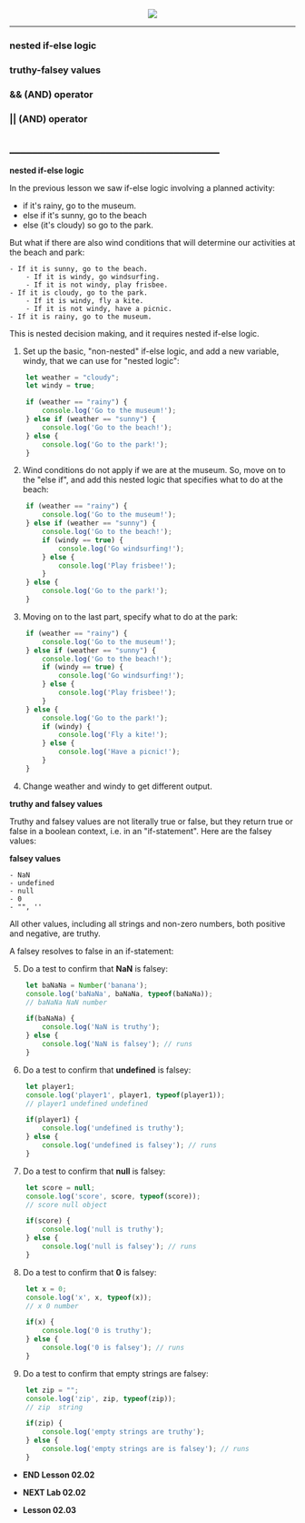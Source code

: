 
<!-- ![Image](../../../images/labs/Noble-Desktop-JavaScript-Lab-01-01-285px.jpg "Lab 01.01") -->

<!-- Alignment options!!!!! -->
<p align="center">
<img src="../../images/lessons/ND-JS-Bootcamp-Lesson-Banner-0202.jpg">
</p>

<hr> 

<!-- ## Lesson 02.02 -->
### nested if-else logic
### truthy-falsey values
### && (AND) operator
### || (AND) operator

## _____________________________________

**nested if-else logic**

In the previous lesson we saw if-else logic involving a planned activity: 

- if it's rainy, go to the museum.
- else if it's sunny, go to the beach
- else (it's cloudy) so go to the park.
    
But what if there are also wind conditions that will determine our activities at the beach and park:

    - If it is sunny, go to the beach. 
        - If it is windy, go windsurfing.
        - If it is not windy, play frisbee. 
    - If it is cloudy, go to the park. 
        - If it is windy, fly a kite.
        - If it is not windy, have a picnic.
    - If it is rainy, go to the museum. 

This is nested decision making, and it requires nested if-else logic.

1. Set up the basic, "non-nested" if-else logic, and add a new variable, windy, that we can use for "nested logic":

```js
    let weather = "cloudy";
    let windy = true;

    if (weather == "rainy") {
        console.log('Go to the museum!'); 
    } else if (weather == "sunny") {
        console.log('Go to the beach!');
    } else {
        console.log('Go to the park!');
    }
```

2. Wind conditions do not apply if we are at the museum. So, move on to the "else if", and add this nested logic that specifies what to do at the beach:

```js
    if (weather == "rainy") {
        console.log('Go to the museum!'); 
    } else if (weather == "sunny") {
        console.log('Go to the beach!');
        if (windy == true) {
            console.log('Go windsurfing!');
        } else {
            console.log('Play frisbee!');
        }
    } else {
        console.log('Go to the park!');
    }
```

3. Moving on to the last part, specify what to do at the park:

```js
    if (weather == "rainy") {
        console.log('Go to the museum!'); 
    } else if (weather == "sunny") {
        console.log('Go to the beach!');
        if (windy == true) {
            console.log('Go windsurfing!');
        } else {
            console.log('Play frisbee!');
        }
    } else {
        console.log('Go to the park!');
        if (windy) {
            console.log('Fly a kite!');
        } else {
            console.log('Have a picnic!');
        }
    }
```

4. Change weather and windy to get different output.

**truthy and falsey values**

Truthy and falsey values are not literally true or false, but they return true or false in a boolean context, i.e. in an "if-statement". Here are the falsey values:

**falsey values**

    - NaN
    - undefined
    - null
    - 0
    - "", ''

All other values, including all strings and non-zero numbers, both positive and negative, are truthy.

A falsey resolves to false in an if-statement:

5. Do a test to confirm that **NaN** is falsey:

```js
    let baNaNa = Number('banana');
    console.log('baNaNa', baNaNa, typeof(baNaNa));
    // baNaNa NaN number

    if(baNaNa) {
        console.log('NaN is truthy');
    } else {
        console.log('NaN is falsey'); // runs
    }
```

6. Do a test to confirm that **undefined** is falsey:

```js
    let player1;
    console.log('player1', player1, typeof(player1));
    // player1 undefined undefined

    if(player1) {
        console.log('undefined is truthy');
    } else {
        console.log('undefined is falsey'); // runs
    }
```

7. Do a test to confirm that **null** is falsey:

```js
    let score = null;
    console.log('score', score, typeof(score));
    // score null object

    if(score) {
        console.log('null is truthy');
    } else {
        console.log('null is falsey'); // runs
    }
```

8. Do a test to confirm that **0** is falsey:

```js
    let x = 0;
    console.log('x', x, typeof(x)); 
    // x 0 number

    if(x) {
        console.log('0 is truthy');
    } else {
        console.log('0 is falsey'); // runs
    }
```

9. Do a test to confirm that empty strings are falsey:

```js
    let zip = "";
    console.log('zip', zip, typeof(zip));
    // zip  string

    if(zip) {
        console.log('empty strings are truthy');
    } else {
        console.log('empty strings are is falsey'); // runs
    }
```

- **END Lesson 02.02**
- **NEXT Lab 02.02**

- **Lesson 02.03**

